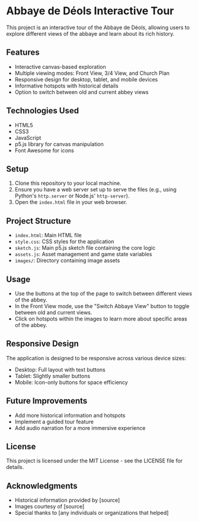# Abbaye de Déols Interactive Tour

This project is an interactive tour of the Abbaye de Déols, allowing users to explore different views of the abbaye and learn about its rich history.

## Features

- Interactive canvas-based exploration
- Multiple viewing modes: Front View, 3/4 View, and Church Plan
- Responsive design for desktop, tablet, and mobile devices
- Informative hotspots with historical details
- Option to switch between old and current abbey views

## Technologies Used

- HTML5
- CSS3
- JavaScript
- p5.js library for canvas manipulation
- Font Awesome for icons

## Setup

1. Clone this repository to your local machine.
2. Ensure you have a web server set up to serve the files (e.g., using Python's `http.server` or Node.js' `http-server`).
3. Open the `index.html` file in your web browser.

## Project Structure

- `index.html`: Main HTML file
- `style.css`: CSS styles for the application
- `sketch.js`: Main p5.js sketch file containing the core logic
- `assets.js`: Asset management and game state variables
- `images/`: Directory containing image assets

## Usage

- Use the buttons at the top of the page to switch between different views of the abbey.
- In the Front View mode, use the "Switch Abbaye View" button to toggle between old and current views.
- Click on hotspots within the images to learn more about specific areas of the abbey.

## Responsive Design

The application is designed to be responsive across various device sizes:

- Desktop: Full layout with text buttons
- Tablet: Slightly smaller buttons
- Mobile: Icon-only buttons for space efficiency

## Future Improvements

- Add more historical information and hotspots
- Implement a guided tour feature
- Add audio narration for a more immersive experience

## License

This project is licensed under the MIT License - see the LICENSE file for details.

## Acknowledgments

- Historical information provided by [source]
- Images courtesy of [source]
- Special thanks to [any individuals or organizations that helped]